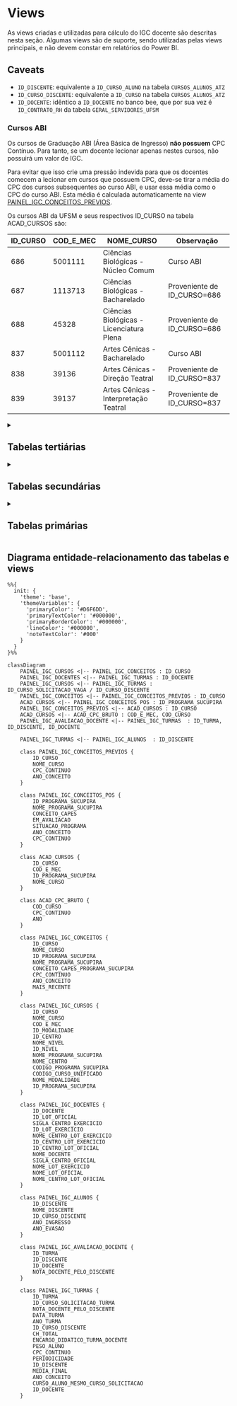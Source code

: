 # Views

As views criadas e utilizadas para cálculo do IGC docente são descritas nesta seção. Algumas views são de suporte, sendo
utilizadas pelas views principais, e não devem constar em relatórios do Power BI.

## Caveats

* `ID_DISCENTE`: equivalente a `ID_CURSO_ALUNO` na tabela `CURSOS_ALUNOS_ATZ`
* `ID_CURSO_DISCENTE`: equivalente a `ID_CURSO` na tabela `CURSOS_ALUNOS_ATZ`
* `ID_DOCENTE`: idêntico a `ID_DOCENTE` no banco bee, que por sua vez é `ID_CONTRATO_RH` da tabela 
  `GERAL_SERVIDORES_UFSM`

### Cursos ABI

Os cursos de Graduação ABI (Área Básica de Ingresso) **não possuem** CPC Contínuo. Para tanto, se um docente lecionar
apenas nestes cursos, não possuirá um valor de IGC.

Para evitar que isso crie uma pressão indevida para que os docentes comecem a lecionar em cursos que possuem CPC, 
deve-se tirar a média do CPC dos cursos subsequentes ao curso ABI, e usar essa média como o CPC do curso ABI. Esta média
é calculada automaticamente na view [PAINEL_IGC_CONCEITOS_PREVIOS](#PAINEL_IGC_CONCEITOS_PREVIOS).

Os cursos ABI da UFSM e seus respectivos ID_CURSO na tabela ACAD_CURSOS são:

| ID_CURSO | COD_E_MEC | NOME_CURSO                               | Observação                  |
|:---------|:----------|------------------------------------------|-----------------------------|
| 686      | 5001111   | Ciências Biológicas - Núcleo Comum       | Curso ABI                   |
| 687      | 1113713   | Ciências Biológicas - Bacharelado        | Proveniente de ID_CURSO=686 |
| 688      | 45328     | Ciências Biológicas - Licenciatura Plena | Proveniente de ID_CURSO=686 |
| 837      | 5001112   | Artes Cênicas - Bacharelado              | Curso ABI                   | 
| 838      | 39136     | Artes Cênicas - Direção Teatral          | Proveniente de ID_CURSO=837 | 
| 839      | 39137     | Artes Cênicas - Interpretação Teatral    | Proveniente de ID_CURSO=837 | 

<details>
<summary><h2>Tabelas tertiárias</h2></summary>

* (Tabela) **ACAD_CPC_BRUTO:** Dados do CPC, com COD_CURSO como o ID do curso. Uma linha por curso/por ano
* (View) **PAINEL_IGC_CONCEITOS_POS:** Dados de conceito CAPES, provenientes de uma coleta da Sucupira. Estão em tabelas 
  SUCUPIRA_* no banco de dados. Uma linha por curso/por ano. **Apenas** cursos que estão funcionando (status EM 
  FUNCIONAMENTO ou EM DESATIVACAO na plataforma Sucupira) **E** possuem conceitos CAPES (ou seja, cursos que 
  **não estão** em avaliação). Uma linha por curso, por ano.
* (View) **PAINEL_IGC_CONCEITOS_PREVIOS:** União do CPC Contínuo dos cursos de graduação (ACAD_CPC_BRUTO) e Conceito 
  Capes dos cursos de Pós-graduação (PAINEL_IGC_CONCEITOS_POS). Uma linha por curso, por ano.
* (View) **PAINEL_IGC_ALUNOS:** Uma view que seleciona e trata dados da tabela CURSOS_ALUNOS_ATZ. Uma linha por aluno 
  por curso matriculado.

<details>
<summary><h3>SQL</h3></summary>

#### PAINEL_IGC_CONCEITOS_POS

```sql
CREATE OR REPLACE VIEW PAINEL_IGC_CONCEITOS_POS AS
select *,
    CASE
        when POS.CONCEITO_CAPES = 3 then 4
        when POS.CONCEITO_CAPES = 4 then 4.5
        when POS.CONCEITO_CAPES = 5 then 5
        when POS.CONCEITO_CAPES = 6 then 5
        when POS.CONCEITO_CAPES = 7 then 5
    END AS CPC_CONTINUO
from (
    select sp.ID_PROGRAMA_SUCUPIRA, sp.NOME_PROGRAMA_SUCUPIRA,
        case
            when spi.CONCEITO_MESTRADO_ACADEMICO is not null then spi.CONCEITO_MESTRADO_ACADEMICO
            when spi.CONCEITO_DOUTORADO_ACADEMICO is not null then spi.CONCEITO_DOUTORADO_ACADEMICO
            when spi.CONCEITO_MESTRADO_PROFISSIONAL is not null then spi.CONCEITO_MESTRADO_PROFISSIONAL
            when spi.CONCEITO_DOUTORADO_PROFISSIONAL is not null then spi.CONCEITO_DOUTORADO_PROFISSIONAL
            ELSE NULL
        END AS CONCEITO_CAPES,
        spi.EM_AVALIACAO,
        spi.SITUACAO_PROGRAMA,
        spi.ANO ano_conceito
    from SUCUPIRA_PROGRAMAS sp
    inner join SUCUPIRA_PROGRAMAS_INDICES spi on sp.id_programa_sucupira = spi.id_programa_sucupira
    where spi.EM_AVALIACAO = 0 and spi.SITUACAO_PROGRAMA <> 'DESATIVADO'
) as pos;

comment on table PAINEL_IGC_CONCEITOS_POS is 'Não usar em relatório do Power BI - é usada apenas como suporte para outras views. Para mais informações, consulte https://github.com/COPLIN-UFSM/IGC';
```

#### PAINEL_IGC_CONCEITOS_PREVIOS

```sql
CREATE OR REPLACE VIEW PAINEL_IGC_CONCEITOS_PREVIOS as
select * from (
    select ac.ID_CURSO, ac.NOME_CURSO, acb.CPC_CONTINUO, acb.ANO ANO_CONCEITO
    from ACAD_CURSOS ac
    inner join ACAD_CPC_BRUTO acb on ac.COD_E_MEC = acb.COD_CURSO
    where cpc_continuo is not null
) union (
    select ac.ID_CURSO, ac.NOME_CURSO, picp.CPC_CONTINUO, picp.ANO_CONCEITO
    from ACAD_CURSOS ac
    inner join PAINEL_IGC_CONCEITOS_POS picp on ac.ID_PROGRAMA_SUCUPIRA = picp.ID_PROGRAMA_SUCUPIRA
    where CPC_CONTINUO is not null
) UNION (
    SELECT
        686 AS ID_CURSO, 'Ciências Biológicas - Núcleo Comum' as NOME_CURSO,
        AVG(ACB.CPC_CONTINUO) as CPC_CONTINUO, ACB.ANO
    from ACAD_CPC_BRUTO ACB
    INNER JOIN ACAD_CURSOS AC ON ACB.COD_CURSO = AC.COD_E_MEC
    where AC.ID_CURSO in (687, 688)
    group by ACB.ANO
) UNION (
    SELECT
        837 AS ID_CURSO, 'Artes Cênicas - Bacharelado' as NOME_CURSO,
        AVG(ACB.CPC_CONTINUO) as CPC_CONTINUO, ACB.ANO
    from ACAD_CPC_BRUTO ACB
    INNER JOIN ACAD_CURSOS AC ON ACB.COD_CURSO = AC.COD_E_MEC
    where AC.ID_CURSO in (838, 839)
    group by ACB.ANO
);

comment on table PAINEL_IGC_CONCEITOS_PREVIOS is 'Não usar em relatório do Power BI - é usada apenas como suporte para outras views. Para mais informações, consulte https://github.com/COPLIN-UFSM/IGC';
```

#### PAINEL_IGC_ALUNOS

```sql
CREATE OR REPLACE VIEW PAINEL_IGC_ALUNOS as
SELECT
    CAA.ID_CURSO_ALUNO ID_DISCENTE,
    strip(CAA.NOME_ALUNO) NOME_DISCENTE,
    CAA.ID_CURSO ID_CURSO_DISCENTE,
    pic.ID_PROGRAMA_SUCUPIRA ID_PROGRAMA_DISCENTE,
    pic.NOME_PROGRAMA_SUCUPIRA NOME_PROGRAMA_DISCENTE,
    caa.ANO_INGRESSO, caa.ANO_EVASAO,
    pic.ID_NIVEL, pic.NOME_NIVEL, pic.ID_MODALIDADE, pic.NOME_MODALIDADE
FROM CURSOS_ALUNOS_ATZ CAA
INNER JOIN PAINEL_IGC_CURSOS pic on caa.id_curso = pic.ID_CURSO;

comment on table PAINEL_IGC_ALUNOS is 'Não usar em relatório do Power BI - é usada apenas como suporte para outras views. Para mais informações, consulte https://github.com/COPLIN-UFSM/IGC';
```

</details>

</details>

<details>
<summary><h2>Tabelas secundárias</h2></summary>

* (View) **PAINEL_IGC_CONCEITOS:** Apenas o conceito mais recente para cada curso (de graduação ou pós-graduação). Uma
  linha por curso.
* (View) **PAINEL_IGC_AVALIACAO_DOCENTE:** A média da nota que um discente deu para um docente quando aquele foi aluno 
  deste em uma turma. Uma linha por aluno/docente/turma. Notas entre 0 e 10.

<details>
<summary><h3>SQL</h3></summary>

#### PAINEL_IGC_CONCEITOS

```sql
CREATE OR REPLACE VIEW PAINEL_IGC_CONCEITOS as
select leftie.*,
    case
        when leftie.ANO_CONCEITO = rightie.ANO_MAIS_RECENTE then 1 else 0
    end as mais_recente
from (
    (
        select
            ac.ID_CURSO, strip(ac.NOME_CURSO) NOME_CURSO,
            NULL ID_PROGRAMA_SUCUPIRA, NULL NOME_PROGRAMA_SUCUPIRA,
            NULL CONCEITO_CAPES_PROGRAMA_SUCUPIRA, picp.CPC_CONTINUO, picp.ANO_CONCEITO
        from ACAD_CURSOS ac
        inner join PAINEL_IGC_CONCEITOS_PREVIOS picp on ac.ID_CURSO = picp.ID_CURSO
        where cpc_continuo is not null
    ) union (
        select
            ac.ID_CURSO, strip(ac.NOME_CURSO) NOME_CURSO,
            picp.ID_PROGRAMA_SUCUPIRA, strip(picp.NOME_PROGRAMA_SUCUPIRA) NOME_PROGRAMA_SUCUPIRA,
            picp.CONCEITO_CAPES CONCEITO_CAPES_PROGRAMA_SUCUPIRA,
            picp.CPC_CONTINUO, picp.ANO_CONCEITO
        from ACAD_CURSOS ac
        inner join PAINEL_IGC_CONCEITOS_POS picp on ac.ID_PROGRAMA_SUCUPIRA = picp.ID_PROGRAMA_SUCUPIRA
        where CPC_CONTINUO is not null
    )
) as leftie
inner join (
    -- pega o ano mais recente do conceito para cada curso
    select pp.ID_CURSO, MAX(pp.ANO_CONCEITO) ANO_MAIS_RECENTE
    from PAINEL_IGC_CONCEITOS_PREVIOS pp
    group by pp.ID_CURSO
) rightie on leftie.ID_CURSO = rightie.ID_CURSO;

comment on table PAINEL_IGC_CONCEITOS is 'Não usar em relatório do Power BI - é usada apenas como suporte para outras views. Para mais informações, consulte https://github.com/COPLIN-UFSM/IGC';
```

#### PAINEL_IGC_AVALIACAO_DOCENTE

```sql
CREATE OR REPLACE VIEW PAINEL_IGC_AVALIACAO_DOCENTE as
select
    ca.id_turma, caa.id_curso_aluno ID_DISCENTE, ID_DOCENTE, temp.NOTA_DOCENTE_PELO_DISCENTE
from (
    select ID_CURSO_ALUNO, ID_CURRICULO, round(avg(FLOAT(valor)/float(6)), 2) NOTA_DOCENTE_PELO_DISCENTE
    from AVALIACAO_ENSINO_APRENDIZAGEM_RESPOSTAS aear
    group by ID_CURSO_ALUNO, ID_CURRICULO
) AS TEMP
inner join CURRICULO_ALUNO ca on TEMP.ID_CURRICULO = ca.ID_CURRIC_ALUNO
inner join CURSOS_ALUNOS_ATZ caa on ca.ID_CURSO_ALUNO = caa.ID_CURSO_ALUNO
inner join TURMAS_VAGAS tv on ca.ID_TURMA = tv.ID_TURMA
inner join TURMAS_DOCENTES td on tv.ID_TURMA = td.ID_TURMA
where CA.SITUACAO_OCOR != 'E';

comment on table PAINEL_IGC_AVALIACAO_DOCENTE is 'Não usar em relatório do Power BI - é usada apenas como suporte para outras views. Para mais informações, consulte https://github.com/COPLIN-UFSM/IGC';
```

</details>

</details>

<details>
<summary><h2>Tabelas primárias</h2></summary>

* (View) **PAINEL_IGC_DOCENTES:** Docentes da instituição. Uma linha por docente.
* (View) **PAINEL_IGC_CURSOS:** Cursos da instituição. Uma linha por curso.
* (View) **PAINEL_IGC_TURMAS:** Relação de turmas ministradas. Uma linha por aluno, por docente, por turma. Caso dois ou
  mais docentes tenham lecionado na mesma turma, e considerando-se apenas um aluno, existirão nessa tabela 1 aluno * 1 
  turma * N docentes.

<details>
<summary><h3>SQL</h3></summary>

#### PAINEL_IGC_DOCENTES

```sql
CREATE OR REPLACE VIEW PAINEL_IGC_DOCENTES as
select ID_CONTRATO_RH ID_DOCENTE,
       STRIP(NOME_FUNCIONARIO) NOME_DOCENTE,
       STRIP(NC_OFICIAL.SIGLA_CENTRO) SIGLA_CENTRO_OFICIAL,
       NC_OFICIAL.ID_CENTRO ID_CENTRO_LOT_OFICIAL,
       STRIP(NC_OFICIAL.NOME_CENTRO) NOME_CENTRO_LOT_OFICIAL,
       ID_LOT_OFICIAL,
       STRIP(NU_OFICIAL.NOME_UNIDADE) NOME_LOT_OFICIAL,
       STRIP(NC_EXERCICIO.SIGLA_CENTRO) SIGLA_CENTRO_EXERCICIO,
       NC_EXERCICIO.ID_CENTRO ID_CENTRO_LOT_EXERCICIO,
       STRIP(NC_EXERCICIO.NOME_CENTRO) NOME_CENTRO_LOT_EXERCICIO,
       ID_LOT_EXERCICIO,
       STRIP(NU_EXERCICIO.NOME_UNIDADE) NOME_LOT_EXERCICIO
from GERAL_SERVIDORES_UFSM gsu
inner join NAV_UNIDADES NU_OFICIAL on ID_LOT_OFICIAL = NU_OFICIAL.ID_UNIDADE
inner join NAV_CENTROS NC_OFICIAL on NU_OFICIAL.ID_CENTRO = NC_OFICIAL.ID_CENTRO
inner join NAV_UNIDADES NU_EXERCICIO on ID_LOT_OFICIAL = NU_EXERCICIO.ID_UNIDADE
inner join NAV_CENTROS NC_EXERCICIO on NU_EXERCICIO.ID_CENTRO = NC_EXERCICIO.ID_CENTRO
where GRUPO_CARGO = 'D';

comment on table PAINEL_IGC_DOCENTES is 'Tabela de dimensão de docentes. Para mais informações, consulte https://github.com/COPLIN-UFSM/IGC';
```

#### PAINEL_IGC_CURSOS

```sql
CREATE OR REPLACE VIEW PAINEL_IGC_CURSOS AS
SELECT
    AC.ID_CURSO, STRIP(AC.NOME_CURSO) NOME_CURSO,
    strip(AC.COD_E_MEC) COD_E_MEC,
    sp.ID_PROGRAMA_SUCUPIRA,
    strip(sp.CODIGO_PROGRAMA_SUCUPIRA) CODIGO_PROGRAMA_SUCUPIRA, strip(sp.NOME_PROGRAMA_SUCUPIRA) NOME_PROGRAMA_SUCUPIRA,
    case
        when upper(strip(anc.DESCRICAO)) like 'PÓS-GRADUAÇÃO' then strip(sp.CODIGO_PROGRAMA_SUCUPIRA)
        else strip(AC.COD_E_MEC)
    end CODIGO_CURSO_UNIFICADO,
    AC.ID_MODALIDADE, STRIP(AM.DESCRICAO) NOME_MODALIDADE,
    AC.ID_NIVEL, STRIP(ANC.DESCRICAO) NOME_NIVEL,
    NC.ID_CENTRO, STRIP(NC.NOME_CENTRO) NOME_CENTRO
FROM ACAD_CURSOS AC
INNER JOIN ACAD_MODALIDADE AM ON AC.ID_MODALIDADE = AM.ID_MODALIDADE
INNER JOIN ACAD_NIVEL_CURSOS ANC ON AC.ID_NIVEL = ANC.ID_NIVEL
inner join NAV_CENTROS NC on AC.ID_CENTRO = NC.ID_CENTRO
LEFT join SUCUPIRA_PROGRAMAS sp on ac.ID_PROGRAMA_SUCUPIRA = sp.ID_PROGRAMA_SUCUPIRA
where ((AC.COD_E_MEC IS NOT NULL) OR (AC.ID_PROGRAMA_SUCUPIRA IS NOT NULL));

comment on table PAINEL_IGC_CURSOS is 'Tabela de dimensão de cursos. Para mais informações, consulte https://github.com/COPLIN-UFSM/IGC';
comment on column PAINEL_IGC_CURSOS.CODIGO_CURSO_UNIFICADO is 'É o código do programa de pós-graduação ou o código E-MEC (graduação), a depender do nível do curso.';
```

#### PAINEL_IGC_TURMAS

```sql
CREATE OR REPLACE VIEW PAINEL_IGC_TURMAS AS
SELECT
    CA.ID_TURMA,
    PIA.ID_DISCENTE,
    TD.ID_DOCENTE,
    PIA.ID_CURSO_DISCENTE,
    tv.ID_CURSO ID_CURSO_SOLICITACAO_TURMA,
    ca.ANO ANO_TURMA,
    CASE
        WHEN UPPER(te.DESCRICAO) LIKE '%1%SEMESTRE%' THEN CONCAT('01-01-', ca.ANO)
        WHEN UPPER(te.DESCRICAO) LIKE '%2%SEMESTRE%' THEN CONCAT('01-07-', ca.ANO)
        WHEN UPPER(te.DESCRICAO) LIKE '%1%TRIMESTRE%' THEN CONCAT('01-04-', CA.ANO)
        WHEN UPPER(te.DESCRICAO) LIKE '%2%TRIMESTRE%' THEN CONCAT('01-07-', CA.ANO)
        WHEN UPPER(te.DESCRICAO) LIKE '%3%TRIMESTRE%' THEN CONCAT('01-10-', CA.ANO)
        WHEN UPPER(te.DESCRICAO) LIKE '%ANUAL%' THEN CONCAT('01-01-', CA.ANO)
        ELSE NULL
    END AS DATA_TURMA,
    CASE
        WHEN UPPER(te.DESCRICAO) LIKE '%SEMESTRE%' THEN 'SEMESTRAL'
        WHEN UPPER(te.DESCRICAO) LIKE '%TRIMESTRE%' THEN 'TRIMESTRAL'
        WHEN UPPER(te.DESCRICAO) LIKE '%ANUAL%' THEN 'ANUAL'
        ELSE NULL
    END AS PERIODICIDADE,
    case
        when UPPER(PIA.NOME_NIVEL) = 'GRADUAÇÃO' THEN 1
        when UPPER(PIA.NOME_NIVEL) = 'PÓS-GRADUAÇÃO' and UPPER(PIA.NOME_MODALIDADE) = 'MESTRADO' then
            case
                when pic.CONCEITO_CAPES_PROGRAMA_SUCUPIRA = 3 THEN 1
                when pic.CONCEITO_CAPES_PROGRAMA_SUCUPIRA = 4 THEN 2
                when pic.CONCEITO_CAPES_PROGRAMA_SUCUPIRA >= 5 THEN 3
                ELSE NULL
            end
        when UPPER(PIA.NOME_NIVEL) = 'PÓS-GRADUAÇÃO' and UPPER(PIA.NOME_MODALIDADE) = 'DOUTORADO' then
            case
                when pic.CONCEITO_CAPES_PROGRAMA_SUCUPIRA = 3 THEN 1
                when pic.CONCEITO_CAPES_PROGRAMA_SUCUPIRA = 4 THEN 2
                when pic.CONCEITO_CAPES_PROGRAMA_SUCUPIRA = 5 THEN 3
                when pic.CONCEITO_CAPES_PROGRAMA_SUCUPIRA = 6 THEN 4
                when pic.CONCEITO_CAPES_PROGRAMA_SUCUPIRA = 7 THEN 5
                ELSE NULL
            end
        ELSE NULL
    end PESO_ALUNO,
    case
        when curso_discente.CODIGO_CURSO_UNIFICADO = curso_solicitacao.CODIGO_CURSO_UNIFICADO then 1
        else 0
    end CURSO_ALUNO_MESMO_CURSO_SOLICITACAO,
    ca.CH_TOTAL,
    float(ca.MEDIA_FINAL) MEDIA_FINAL,
    FLOAT(TD.ENC_DIDATICO) ENCARGO_DIDATICO_TURMA_DOCENTE,
    piad.NOTA_DOCENTE_PELO_DISCENTE,
    pic.ANO_CONCEITO, FLOAT(pic.CPC_CONTINUO) CPC_CONTINUO
FROM CURRICULO_ALUNO CA
inner join TAB_ESTRUTURADA te on COD_TABELA = PERIODO_TAB and te.ITEM_TABELA = ca.periodo_item
inner join TAB_ESTRUTURADA te2 on ca.SITUACAO_TAB = te2.COD_TABELA and ca.SITUACAO_ITEM = te2.ITEM_TABELA
INNER JOIN TURMAS_VAGAS TV ON CA.ID_TURMA = TV.ID_TURMA
INNER JOIN TURMAS_DOCENTES TD ON TV.ID_TURMA = TD.ID_TURMA
inner join PAINEL_IGC_ALUNOS pia on pia.ID_DISCENTE = CA.ID_CURSO_ALUNO
inner join PAINEL_IGC_CONCEITOS pic on pic.ID_CURSO = pia.ID_CURSO_DISCENTE
inner join painel_igc_cursos curso_discente on pia.ID_CURSO_DISCENTE = curso_discente.ID_CURSO
inner join PAINEL_IGC_CURSOS curso_solicitacao on tv.ID_CURSO = curso_solicitacao.ID_CURSO
    left join PAINEL_IGC_AVALIACAO_DOCENTE piad -- avaliações docentes pelo discente
    on ca.ID_TURMA = piad.ID_TURMA and
       piad.ID_DOCENTE = td.ID_DOCENTE and
       ca.ID_CURSO_ALUNO = piad.id_discente
WHERE
    (ca.SITUACAO_OCOR != 'E') and (ca.ID_TURMA is not null) and
    (ca.ANO >= pic.ANO_CONCEITO) and (pic.MAIS_RECENTE = 1) and
    (pic.ANO_CONCEITO is not null) and (pic.CPC_CONTINUO is not null) and
    (upper(te2.ITEM_TABELA) in (1, 2, 10));

comment on table PAINEL_IGC_TURMAS is 'Tabela de fatos de turmas. Para mais informações, consulte https://github.com/COPLIN-UFSM/IGC';
```

</details>

</details>

## Diagrama entidade-relacionamento das tabelas e views

```mermaid
%%{
  init: {
    'theme': 'base',
    'themeVariables': {
      'primaryColor': '#D6F6DD',
      'primaryTextColor': '#000000',
      'primaryBorderColor': '#000000',
      'lineColor': '#000000',
      'noteTextColor': '#000'
    }
  }
}%%

classDiagram
    PAINEL_IGC_CURSOS <|-- PAINEL_IGC_CONCEITOS : ID_CURSO
    PAINEL_IGC_DOCENTES <|-- PAINEL_IGC_TURMAS : ID_DOCENTE
    PAINEL_IGC_CURSOS <|-- PAINEL_IGC_TURMAS : ID_CURSO_SOLICITACAO_VAGA / ID_CURSO_DISCENTE
    PAINEL_IGC_CONCEITOS <|-- PAINEL_IGC_CONCEITOS_PREVIOS : ID_CURSO
    ACAD_CURSOS <|-- PAINEL_IGC_CONCEITOS_POS : ID_PROGRAMA_SUCUPIRA
    PAINEL_IGC_CONCEITOS_PREVIOS <|-- ACAD_CURSOS : ID_CURSO
    ACAD_CURSOS <|-- ACAD_CPC_BRUTO : COD_E_MEC, COD_CURSO
    PAINEL_IGC_AVALIACAO_DOCENTE <|-- PAINEL_IGC_TURMAS  : ID_TURMA, ID_DISCENTE, ID_DOCENTE

    PAINEL_IGC_TURMAS <|-- PAINEL_IGC_ALUNOS  : ID_DISCENTE

    class PAINEL_IGC_CONCEITOS_PREVIOS {
        ID_CURSO
        NOME_CURSO
        CPC_CONTINUO
        ANO_CONCEITO
    }

    class PAINEL_IGC_CONCEITOS_POS {
        ID_PROGRAMA_SUCUPIRA
        NOME_PROGRAMA_SUCUPIRA
        CONCEITO_CAPES
        EM_AVALIACAO
        SITUACAO_PROGRAMA
        ANO_CONCEITO
        CPC_CONTINUO
    }

    class ACAD_CURSOS {
        ID_CURSO
        COD_E_MEC
        ID_PROGRAMA_SUCUPIRA
        NOME_CURSO
    }

    class ACAD_CPC_BRUTO {
        COD_CURSO
        CPC_CONTINUO
        ANO
    }

    class PAINEL_IGC_CONCEITOS {
        ID_CURSO
        NOME_CURSO
        ID_PROGRAMA_SUCUPIRA
        NOME_PROGRAMA_SUCUPIRA
        CONCEITO_CAPES_PROGRAMA_SUCUPIRA
        CPC_CONTINUO
        ANO_CONCEITO
        MAIS_RECENTE
    }

    class PAINEL_IGC_CURSOS {
        ID_CURSO
        NOME_CURSO
        COD_E_MEC
        ID_MODALIDADE
        ID_CENTRO
        NOME_NIVEL
        ID_NIVEL
        NOME_PROGRAMA_SUCUPIRA
        NOME_CENTRO
        CODIGO_PROGRAMA_SUCUPIRA
        CODIGO_CURSO_UNIFICADO
        NOME_MODALIDADE
        ID_PROGRAMA_SUCUPIRA
    }

    class PAINEL_IGC_DOCENTES {
        ID_DOCENTE
        ID_LOT_OFICIAL
        SIGLA_CENTRO_EXERCICIO
        ID_LOT_EXERCICIO
        NOME_CENTRO_LOT_EXERCICIO
        ID_CENTRO_LOT_EXERCICIO
        ID_CENTRO_LOT_OFICIAL
        NOME_DOCENTE
        SIGLA_CENTRO_OFICIAL
        NOME_LOT_EXERCICIO
        NOME_LOT_OFICIAL
        NOME_CENTRO_LOT_OFICIAL
    }

    class PAINEL_IGC_ALUNOS {
        ID_DISCENTE
        NOME_DISCENTE
        ID_CURSO_DISCENTE
        ANO_INGRESSO
        ANO_EVASAO
    }

    class PAINEL_IGC_AVALIACAO_DOCENTE {
        ID_TURMA
        ID_DISCENTE
        ID_DOCENTE
        NOTA_DOCENTE_PELO_DISCENTE
    }

    class PAINEL_IGC_TURMAS {
        ID_TURMA
        ID_CURSO_SOLICITACAO_TURMA
        NOTA_DOCENTE_PELO_DISCENTE
        DATA_TURMA
        ANO_TURMA
        ID_CURSO_DISCENTE
        CH_TOTAL
        ENCARGO_DIDATICO_TURMA_DOCENTE
        PESO_ALUNO
        CPC_CONTINUO
        PERIODICIDADE
        ID_DISCENTE
        MEDIA_FINAL
        ANO_CONCEITO
        CURSO_ALUNO_MESMO_CURSO_SOLICITACAO
        ID_DOCENTE
    }
```
